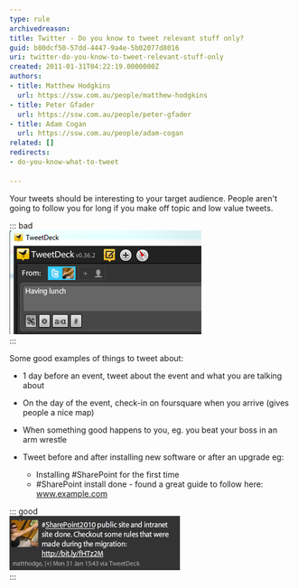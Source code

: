 ```yaml
---
type: rule
archivedreason: 
title: Twitter - Do you know to tweet relevant stuff only?
guid: b80dcf50-57dd-4447-9a4e-5b02077d8016
uri: twitter-do-you-know-to-tweet-relevant-stuff-only
created: 2011-01-31T04:22:19.0000000Z
authors:
- title: Matthew Hodgkins
  url: https://ssw.com.au/people/matthew-hodgkins
- title: Peter Gfader
  url: https://ssw.com.au/people/peter-gfader
- title: Adam Cogan
  url: https://ssw.com.au/people/adam-cogan
related: []
redirects:
- do-you-know-what-to-tweet

---
```


Your tweets should be interesting to your target audience. People aren't going to follow you for long if you make off topic and low value tweets.


<!--endintro-->

::: bad  
![Bad Example - "Having lunch" is not an interesting tweet](twitter-boring-tweet.png)  
:::

Some good examples of things to tweet about:

* 1 day before an event, tweet about the event and what you are talking about
* On the day of the event, check-in on foursquare when you arrive (gives people a nice map)
* When something good happens to you, eg. you beat your boss in an arm wrestle
* Tweet before and after installing new software or after an upgrade eg:

    * Installing #SharePoint for the first time
    * #SharePoint install done - found a great guide to follow here: www.example.com


::: good  
![Good Example - An informative tweet with hashtags which appeals to a targeted audience of IT followers](twitter-goodtweet.png)  
:::
